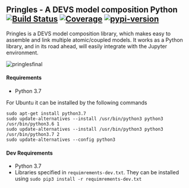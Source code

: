 ## Pringles - A DEVS model composition Python [![Build Status](https://travis-ci.org/colonelpringles/pringles.svg?branch=master)](https://travis-ci.org/colonelpringles/pringles) [![Coverage](https://codecov.io/gh/colonelpringles/pringles/branch/master/graphs/badge.svg)](https://codecov.io/gh/colonelpringles/pringles/branch/master) [![pypi-version](https://img.shields.io/pypi/v/pringles-devs.svg)](https://pypi.org/project/pringles-devs/) 
Pringles is a DEVS model composition library, which makes easy to assemble and link multiple atomic/coupled models. It works as a Python library, and in its road ahead, will easily integrate with the Jupyter environment.


![pringlesfinal](https://user-images.githubusercontent.com/18684322/63174712-e5489c80-c018-11e9-9ac3-4d6a8e8598b3.png)


#### Requirements
- Python 3.7

For Ubuntu it can be installed by the following commands
```
sudo apt-get install python3.7
sudo update-alternatives --install /usr/bin/python3 python3 /usr/bin/python3.6 1
sudo update-alternatives --install /usr/bin/python3 python3 /usr/bin/python3.7 2
sudo update-alternatives --config python3
```

#### Dev Requirements
- Python 3.7
- Libraries specified in `requimrements-dev.txt`. They can be installed using `sudo pip3 install -r requimrements-dev.txt` 
